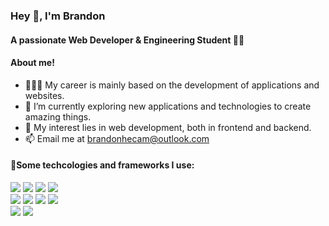 <h3>Hey 👋, I'm Brandon</h1>
<h4>A passionate Web Developer & Engineering Student 🧑‍💻</h3>

#### About me!
- 👨🏽‍💻 My career is mainly based on the development of applications and websites.
- 🌱 I’m currently exploring new applications and technologies to create amazing things.
- 🤔 My interest lies in web development, both in frontend and backend.
- 📫 Email me at [brandonhecam@outlook.com](mailto:brandonhecam@outlook.com)

#### 🎯Some techcologies and frameworks I use:
<img src="https://img.shields.io/badge/HTML5-E34F26?style=for-the-badge&logo=html5&logoColor=white">  <img src="https://img.shields.io/badge/CSS3-1572B6?style=for-the-badge&logo=css3&logoColor=white"> <img src="https://img.shields.io/badge/JavaScript-323330?style=for-the-badge&logo=javascript&logoColor=F7DF1E"> <img src="https://img.shields.io/badge/PHP-777BB4?style=for-the-badge&logo=php&logoColor=white">
<br/>
<img src="https://img.shields.io/badge/Astro-0C1222?style=for-the-badge&logo=astro&logoColor=FDFDFE"> <img src="https://img.shields.io/badge/Codeigniter-EF4223?style=for-the-badge&logo=codeigniter&logoColor=white">
<img src="https://img.shields.io/badge/Laravel-FF2D20?style=for-the-badge&logo=laravel&logoColor=white"> <img src="https://img.shields.io/badge/livewire-4e56a6?style=for-the-badge&logo=livewire&logoColor=white">
<br/>
<img src="https://img.shields.io/badge/Tailwind_CSS-38B2AC?style=for-the-badge&logo=tailwind-css&logoColor=white"> <img src="https://img.shields.io/badge/Bootstrap-563D7C?style=for-the-badge&logo=bootstrap&logoColor=white">

